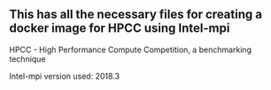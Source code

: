 ## This has all the necessary files for creating a docker image for HPCC using Intel-mpi

HPCC - High Performance Compute Competition, a benchmarking technique

Intel-mpi version used: 2018.3




